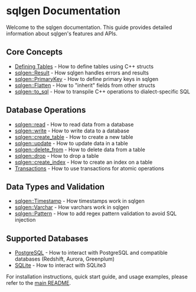 # sqlgen Documentation

Welcome to the sqlgen documentation. This guide provides detailed information about sqlgen's features and APIs.

## Core Concepts

- [Defining Tables](defining_tables.md) - How to define tables using C++ structs
- [sqlgen::Result](result.md) - How sqlgen handles errors and results
- [sqlgen::PrimaryKey](primary_key.md) - How to define primary keys in sqlgen
- [sqlgen::Flatten](flatten.md) - How to "inherit" fields from other structs
- [sqlgen::to_sql](to_sql.md) - How to transpile C++ operations to dialect-specific SQL

## Database Operations

- [sqlgen::read](reading.md) - How to read data from a database
- [sqlgen::write](writing.md) - How to write data to a database
- [sqlgen::create_table](create_table.md) - How to create a new table
- [sqlgen::update](update.md) - How to update data in a table
- [sqlgen::delete_from](delete_from.md) - How to delete data from a table
- [sqlgen::drop](drop.md) - How to drop a table
- [sqlgen::create_index](create_index.md) - How to create an index on a table
- [Transactions](transactions.md) - How to use transactions for atomic operations

## Data Types and Validation

- [sqlgen::Timestamp](timestamp.md) - How timestamps work in sqlgen
- [sqlgen::Varchar](varchar.md) - How varchars work in sqlgen
- [sqlgen::Pattern](pattern.md) - How to add regex pattern validation to avoid SQL injection

## Supported Databases

- [PostgreSQL](postgres.md) - How to interact with PostgreSQL and compatible databases (Redshift, Aurora, Greenplum)
- [SQLite](sqlite.md) - How to interact with SQLite3

For installation instructions, quick start guide, and usage examples, please refer to the [main README](../README.md). 
